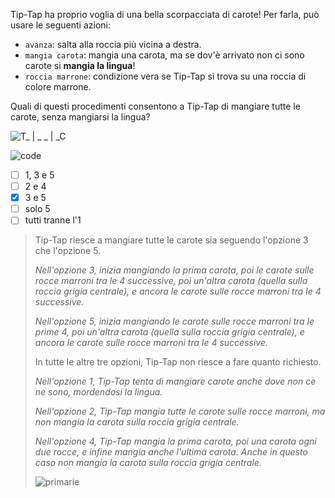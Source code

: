 Tip-Tap ha proprio voglia di una bella scorpacciata di carote!
Per farla, può usare le seguenti azioni:

- `avanza`: salta alla roccia più vicina a destra.
- `mangia carota`: mangia una carota, ma se dov'è arrivato non ci sono carote si **mangia la lingua**!
- `roccia marrone`: condizione vera se Tip-Tap si trova su una roccia di colore marrone.

Quali di questi procedimenti consentono a Tip-Tap di mangiare tutte le carote, senza
mangiarsi la lingua?

![T_ | _ _ | _C](fig.asy)

![code](code.asy)

- [ ] $1$, $3$ e $5$
- [ ] $2$ e $4$
- [x] $3$ e $5$
- [ ] solo $5$
- [ ] tutti tranne l'$1$

> Tip-Tap riesce a mangiare tutte le carote sia seguendo l'opzione 3 che l'opzione 5.
>
> _Nell'opzione 3, inizia mangiando la prima carota, poi le carote sulle rocce marroni tra le 4 successive, poi un'altra carota
> (quella sulla roccia grigia centrale), e ancora le carote sulle rocce marroni tra le 4 successive._
>
> _Nell'opzione 5, inizia mangiando le carote sulle rocce marroni tra le prime 4, poi un'altra carota
> (quella sulla roccia grigia centrale), e ancora le carote sulle rocce marroni tra le 4 successive._
>
> In tutte le altre tre opzioni, Tip-Tap non riesce a fare quanto richiesto.
>
> _Nell'opzione 1, Tip-Tap tenta di mangiare carote anche dove non ce ne sono, mordendosi la lingua._
>
> _Nell'opzione 2, Tip-Tap mangia tutte le carote sulle rocce marroni, ma non mangia la carota sulla roccia grigia centrale._
>
> _Nell'opzione 4, Tip-Tap mangia la prima carota, poi una carota ogni due rocce, e infine mangia anche l'ultima carota.
> Anche in questo caso non mangia la carota sulla roccia grigia centrale._
>
> ![primarie](primarie.asy)
